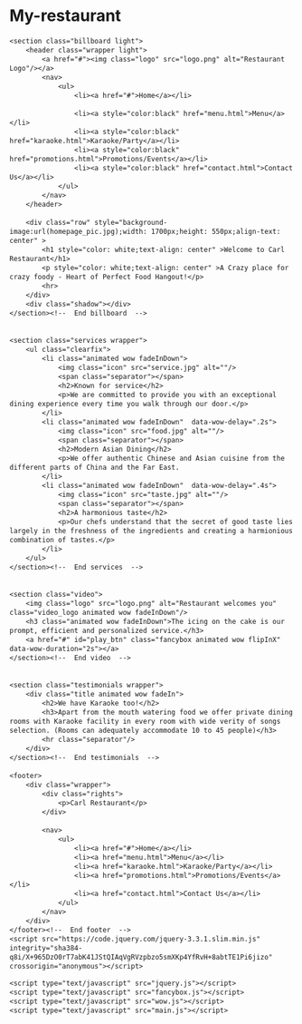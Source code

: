 # My-restaurant
<!DOCTYPE html>
<html lang="en">
<head>
	<title>Welcome to Carl Restaurant</title>
	<meta charset="utf-8">
	<meta name="author" content="pixelhint.com">
	<meta name="description" content="Sublime Stunning free HTML5/CSS3 website template"/>
	<link rel="stylesheet" type="text/css" href="reset.css">
	<link rel="stylesheet" type="text/css" href="fancybox.css">
	<link rel="stylesheet" type="text/css" href="animate.css">
	<link rel="stylesheet" type="text/css" href="main.css">

</head>
<body>

	<section class="billboard light">
		<header class="wrapper light">
			<a href="#"><img class="logo" src="logo.png" alt="Restaurant Logo"/></a>
			<nav>
				<ul>
					<li><a href="#">Home</a></li>
					
					<li><a style="color:black" href="menu.html">Menu</a></li>
					<li><a style="color:black" href="karaoke.html">Karaoke/Party</a></li>
					<li><a style="color:black" href="promotions.html">Promotions/Events</a></li>
					<li><a style="color:black" href="contact.html">Contact Us</a></li>
				</ul>
			</nav>
		</header>

		<div class="row" style="background-image:url(homepage_pic.jpg);width: 1700px;height: 550px;align-text: center" >
			<h1 style="color: white;text-align: center" >Welcome to Carl Restaurant</h1>
			<p style="color: white;text-align: center" >A Crazy place for crazy foody - Heart of Perfect Food Hangout!</p>
			<hr>
		</div>
		<div class="shadow"></div>
	</section><!--  End billboard  -->


	<section class="services wrapper">
		<ul class="clearfix">
			<li class="animated wow fadeInDown">
				<img class="icon" src="service.jpg" alt=""/>
				<span class="separator"></span>
				<h2>Known for service</h2>
				<p>We are committed to provide you with an exceptional dining experience every time you walk through our door.</p>
			</li>
			<li class="animated wow fadeInDown"  data-wow-delay=".2s">
				<img class="icon" src="food.jpg" alt=""/>
				<span class="separator"></span>
				<h2>Modern Asian Dining</h2>
				<p>We offer authentic Chinese and Asian cuisine from the different parts of China and the Far East.
			</li>
			<li class="animated wow fadeInDown"  data-wow-delay=".4s">
				<img class="icon" src="taste.jpg" alt=""/>
				<span class="separator"></span>
				<h2>A harmonious taste</h2>
				<p>Our chefs understand that the secret of good taste lies largely in the freshness of the ingredients and creating a harmionious combination of tastes.</p>
			</li>
		</ul>
	</section><!--  End services  -->


	<section class="video">
		<img class="logo" src="logo.png" alt="Restaurant welcomes you" class="video_logo animated wow fadeInDown"/>
		<h3 class="animated wow fadeInDown">The icing on the cake is our prompt, efficient and personalized service.</h3>
		<a href="#" id="play_btn" class="fancybox animated wow flipInX" data-wow-duration="2s"></a>
	</section><!--  End video  -->


	<section class="testimonials wrapper">
		<div class="title animated wow fadeIn">
			<h2>We have Karaoke too!</h2>
			<h3>Apart from the mouth watering food we offer private dining rooms with Karaoke facility in every room with wide verity of songs selection. (Rooms can adequately accommodate 10 to 45 people)</h3>
			<hr class="separator"/>
		</div>
	</section><!--  End testimonials  -->

	<footer>
		<div class="wrapper">
			<div class="rights">
				<p>Carl Restaurant</p>
			</div>

			<nav>
				<ul>
					<li><a href="#">Home</a></li>
					<li><a href="menu.html">Menu</a></li>
					<li><a href="karaoke.html">Karaoke/Party</a></li>
					<li><a href="promotions.html">Promotions/Events</a></li>
					<li><a href="contact.html">Contact Us</a></li>
				</ul>
			</nav>
		</div>		
	</footer><!--  End footer  -->
	<script src="https://code.jquery.com/jquery-3.3.1.slim.min.js" integrity="sha384-q8i/X+965DzO0rT7abK41JStQIAqVgRVzpbzo5smXKp4YfRvH+8abtTE1Pi6jizo" crossorigin="anonymous"></script>
<script src="https://cdnjs.cloudflare.com/ajax/libs/popper.js/1.14.7/umd/popper.min.js" integrity="sha384-UO2eT0CpHqdSJQ6hJty5KVphtPhzWj9WO1clHTMGa3JDZwrnQq4sF86dIHNDz0W1" crossorigin="anonymous"></script>
<script src="https://stackpath.bootstrapcdn.com/bootstrap/4.3.1/js/bootstrap.min.js" integrity="sha384-JjSmVgyd0p3pXB1rRibZUAYoIIy6OrQ6VrjIEaFf/nJGzIxFDsf4x0xIM+B07jRM" crossorigin="anonymous"></script>
    <script type="text/javascript" src="jquery.js"></script>
    <script type="text/javascript" src="fancybox.js"></script>
    <script type="text/javascript" src="wow.js"></script>
    <script type="text/javascript" src="main.js"></script>
</body>
</html>
